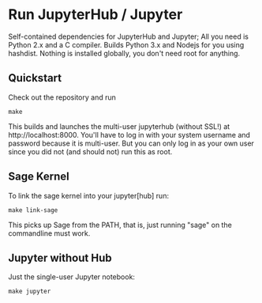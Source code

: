 Run JupyterHub / Jupyter
========================

Self-contained dependencies for JupyterHub and Jupyter; All you need
is Python 2.x and a C compiler. Builds Python 3.x and Nodejs for you
using hashdist. Nothing is installed globally, you don't need root for
anything.


Quickstart
----------

Check out the repository and run

    make

This builds and launches the multi-user jupyterhub (without SSL!) at
http://localhost:8000. You'll have to log in with your system username
and password because it is multi-user. But you can only log in as your
own user since you did not (and should not) run this as root.

Sage Kernel
-----------

To link the sage kernel into your jupyter[hub] run:

    make link-sage

This picks up Sage from the PATH, that is, just running "sage" on the
commandline must work. 


Jupyter without Hub
-------------------

Just the single-user Jupyter notebook:

    make jupyter


